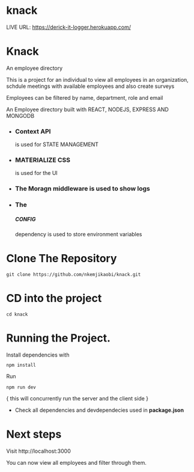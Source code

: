 # knack
LIVE URL:  https://derick-it-logger.herokuapp.com/

<h1>Knack</h1>
<p>An employee directory</p>
<p>This is a project for an individual to view all employees in an organization, schdule meetings with available employees and also create surveys</p>
<p>Employees can be filtered by name, department, role and email</p>

An Employee directory built with REACT, NODEJS, EXPRESS AND MONGODB
* <h3>Context API</h3> is used for STATE MANAGEMENT
* <h3>MATERIALIZE CSS</h3> is used for the UI
* <h3>The Moragn middleware is used to show logs</h3>
* <h3>The <h5>CONFIG</h5> dependency is used to store environment variables</h3>

<h1>Clone The Repository</h1>
<code><pre>git clone https://github.com/nkemjikaobi/knack.git</pre></code>

<h1>CD into the project</h1>
<code><pre>cd knack</pre></code>

<h1>Running the Project.</h1>
Install dependencies with <code><pre>npm install</pre></code>

Run <code><pre>npm run dev</pre></code> { this will concurrently run the server and the client side }

* Check all dependencies and devdependecies used in **package.json**

<h1>Next steps</h1>
Visit http://localhost:3000
<p>You can now view all employees and filter through them.</p>